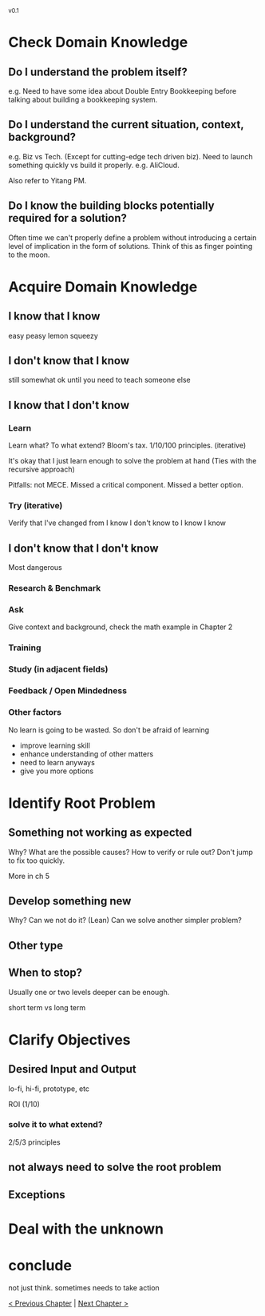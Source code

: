<sub>v0.1</sub>

# Check Domain Knowledge

## Do I understand the problem itself?

e.g. Need to have some idea about Double Entry Bookkeeping before talking about building a bookkeeping system.

## Do I understand the current situation, context, background?

e.g. Biz vs Tech. (Except for cutting-edge tech driven biz). Need to launch something quickly vs build it properly. e.g. AliCloud.

Also refer to Yitang PM.

## Do I know the building blocks potentially required for a solution?

Often time we can't properly define a problem without introducing a certain level of implication in the form of solutions. Think of this as finger pointing to the moon.

# Acquire Domain Knowledge

## I know that I know

easy peasy lemon squeezy

## I don't know that I know

still somewhat ok until you need to teach someone else

## I know that I don't know

### Learn

Learn what? To what extend? Bloom's tax. 1/10/100 principles. (iterative)

It's okay that I just learn enough to solve the problem at hand (Ties with the recursive approach)

Pitfalls: not MECE. Missed a critical component. Missed a better option.

### Try (iterative)

Verify that I've changed from I know I don't know to I know I know

## I don't know that I don't know

Most dangerous

### Research & Benchmark

### Ask

Give context and background, check the math example in Chapter 2

### Training

### Study (in adjacent fields)

### Feedback / Open Mindedness

### Other factors


No learn is going to be wasted. So don't be afraid of learning
- improve learning skill
- enhance understanding of other matters
- need to learn anyways
- give you more options


# Identify Root Problem

## Something not working as expected

Why? What are the possible causes? How to verify or rule out? Don't jump to fix too quickly.

More in ch 5

## Develop something new

Why? Can we not do it? (Lean) Can we solve another simpler problem?

## Other type

## When to stop?

Usually one or two levels deeper can be enough.

short term vs long term

# Clarify Objectives

## Desired Input and Output

lo-fi, hi-fi, prototype, etc

ROI (1/10)

### solve it to what extend?

2/5/3 principles

## not always need to solve the root problem

## Exceptions

# Deal with the unknown

# conclude

not just think. sometimes needs to take action

[< Previous Chapter](2_framework.md) | [Next Chapter >](4_build_solution.md)
